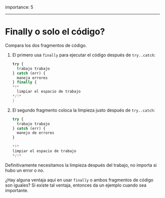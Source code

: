 importance: 5

---

# Finally o solo el código?

Compara los dos fragmentos de código.

1. El primero usa `finally` para ejecutar el código después de `try..catch`:

    ```js
    try {
      trabajo trabajo
    } catch (err) {
      maneja errores
    } finally {
    *!*
      limpiar el espacio de trabajo
    */!*
    }
    ```
2. El segundo fragmento coloca la limpieza justo después de `try..catch`:

    ```js
    try {
      trabajo trabajo
    } catch (err) {
      manejo de errores
    }

    *!*
    limpiar el espacio de trabajo
    */!*
    ```

Definitivamente necesitamos la limpieza después del trabajo, no importa si hubo un error o no.

¿Hay alguna ventaja aquí en usar `finally` o ambos fragmentos de código son iguales? Si existe tal ventaja, entonces da un ejemplo cuando sea importante.
